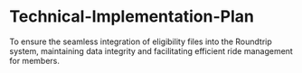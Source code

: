 # Technical-Implementation-Plan
To ensure the seamless integration of eligibility files into the Roundtrip system, maintaining data integrity and facilitating efficient ride management for members.
